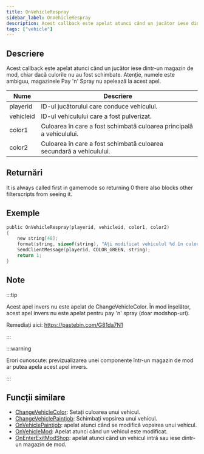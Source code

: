 ```yaml
---
title: OnVehicleRespray
sidebar_label: OnVehicleRespray
description: Acest callback este apelat atunci când un jucător iese dintr-un magazin de mod, chiar dacă culorile nu au fost schimbate.
tags: ["vehicle"]
---
```


## Descriere

Acest callback este apelat atunci când un jucător iese dintr-un magazin de mod, chiar dacă culorile nu au fost schimbate. Atenție, numele este ambiguu, magazinele Pay 'n' Spray nu apelează la acest apel.

| Nume      | Descriere                                                    |
| --------- | ------------------------------------------------------------ |
| playerid  | ID-ul jucătorului care conduce vehiculul.                    |
| vehicleid | ID-ul vehiculului care a fost pulverizat.                    |
| color1    | Culoarea în care a fost schimbată culoarea principală a vehiculului.   |
| color2    | Culoarea în care a fost schimbată culoarea secundară a vehiculului.    |

## Returnări

It is always called first in gamemode so returning 0 there also blocks other filterscripts from seeing it.

## Exemple

```c
public OnVehicleRespray(playerid, vehicleid, color1, color2)
{
    new string[48];
    format(string, sizeof(string), "Ați modificat vehiculul %d în culorile %d și %d!", vehicleid, color1, color2);
    SendClientMessage(playerid, COLOR_GREEN, string);
    return 1;
}
```

## Note

:::tip

Acest apel invers nu este apelat de ChangeVehicleColor. În mod înșelător, acest apel invers nu este apelat pentru pay 'n' spray (doar modshop-uri).

Remediați aici: https://pastebin.com/G81da7N1

:::

:::warning

Erori cunoscute: previzualizarea unei componente într-un magazin de mod ar putea apela acest apel invers.

:::

## Funcții similare

- [ChangeVehicleColor](../functions/ChangeVehicleColor): Setați culoarea unui vehicul.
- [ChangeVehiclePaintjob](../functions/ChangeVehiclePaintjob): Schimbați vopsirea unui vehicul.
- [OnVehiclePaintjob](OnVehiclePaintjob): apelat atunci când se modifică vopsirea unui vehicul.
- [OnVehicleMod](OnVehicleMod): Apelat atunci când un vehicul este modificat.
- [OnEnterExitModShop](OnEnterExitModShop): apelat atunci când un vehicul intră sau iese dintr-un magazin de mod.